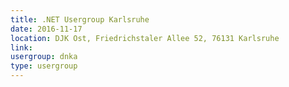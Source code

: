 ```yaml
---
title: .NET Usergroup Karlsruhe 
date: 2016-11-17
location: DJK Ost, Friedrichstaler Allee 52, 76131 Karlsruhe
link: 
usergroup: dnka
type: usergroup
---
```

